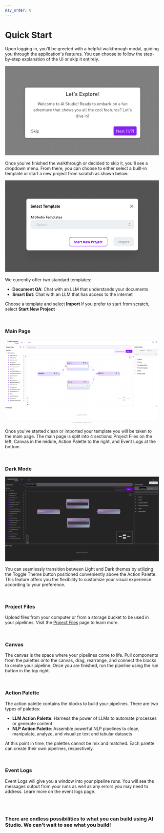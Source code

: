 ```yaml
---
nav_order: 0
---
```


# Quick Start
Upon logging in, you'll be greeted with a helpful walkthrough modal, guiding you through the application's features. You can choose to follow the step-by-step explanation of the UI or skip it entirely.

<img src="images/Screenshot_WalkThroughModal.png"/>

Once you've finished the walkthrough or decided to skip it, you'll see a dropdown menu. From there, you can choose to either select a built-in template or start a new project from scratch as shown below:

<img src="images/Screenshot_StartModal.png"/>

We currently offer two standard templates:
* **Document QA**: Chat with an LLM that understands your documents
* **Smart Bot**: Chat with an LLM that has access to the internet

Choose a template and select **Import**
If you prefer to start from scratch, select **Start New Project**

<br>

### Main Page

<img src="images/Screenshot_AIStudio.png"/>


Once you've started clean or imported your template you will be taken to the main page. The main page is split into 4 sections: Project Files on the left, Canvas in the middle, Action Palette to the right, and Event Logs at the bottom.

<br>

### Dark Mode

<img src="images/Screenshot_DarkMode.png"/>


You can seamlessly transition between Light and Dark themes by utilizing the Toggle Theme button positioned conveniently above the Action Palette. This feature offers you the flexibility to customize your visual experience according to your preference.

<br>

### Project Files

Upload files from your computer or from a storage bucket to be used in your pipelines. Visit the <a href="https://sparkcognition.github.io/aistudio-docs/projectfiles.html">Project Files</a> page to learn more.

<br>

### Canvas

The canvas is the space where your pipelines come to life. Pull components from the palettes onto the canvas, drag, rearrange, and connect the blocks to create your pipeline. Once you are finished, run the pipeline using the run button in the top right.

<br>

### Action Palette

The action palette contains the blocks to build your pipelines. There are two types of palettes: 

* **LLM Action Palette**: Harness the power of LLMs to automate processes or generate content
* **NLP Action Palette**: Assemble powerful NLP pipelines to clean, manipulate, analyze, and visualize text and tabular datasets

At this point in time, the palettes cannot be mix and matched. Each palette can create their own pipelines, respectively.

<br>

### Event Logs

Event Logs will give you a window into your pipeline runs. You will see the messages output from your runs as well as any errors you may need to address. Learn more on the event logs page.

<br>
<br>

### There are endless possibilities to what you can build using AI Studio. We can't wait to see what you build!
